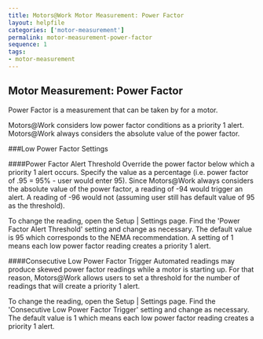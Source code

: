 ```yaml
---
title: Motors@Work Motor Measurement: Power Factor
layout: helpfile
categories: ['motor-measurement']
permalink: motor-measurement-power-factor
sequence: 1
tags:
- motor-measurement
---
```

## Motor Measurement: Power Factor

Power Factor is a measurement that can be taken by for a motor.

Motors@Work considers low power factor conditions as a priority 1 alert.  Motors@Work always considers the absolute value of the power factor.

###Low Power Factor Settings

####Power Factor Alert Threshold
Override the power factor below which a priority 1 alert occurs.  Specify the value as a percentage (i.e. power factor of .95 = 95% - user would enter 95).  Since Motors@Work always considers the absolute value of the power factor, a reading of -94 would trigger an alert.  A reading of -96 would not (assuming user still has default value of 95 as the threshold).

To change the reading, open the Setup | Settings page.  Find the 'Power Factor Alert Threshold' setting and change as necessary.  The default value is 95 which corresponds to the NEMA recommendation.  A setting of 1 means each low power factor reading creates a priority 1 alert.

####Consecutive Low Power Factor Trigger
Automated readings may produce skewed power factor readings while a motor is
starting up.  For that reason, Motors@Work allows users to set a threshold
for the number of readings that will create a priority 1 alert.

To change the reading, open the Setup | Settings page.  Find the 'Consecutive
Low Power Factor Trigger' setting and change as necessary.  The default value is 1
which means each low power factor reading creates a priority 1 alert.
